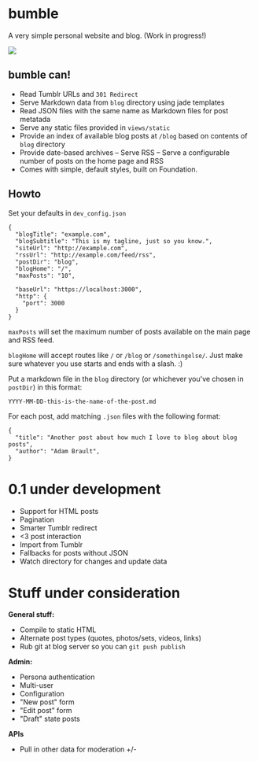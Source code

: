 bumble
======
A very simple personal website and blog. (Work in progress!)

![](http://f.cl.ly/items/2P210d0M2B0v3Z3q1R03/bumble.jpg)

## bumble can!

- Read Tumblr URLs and ``301 Redirect``
- Serve Markdown data from ``blog`` directory using jade templates
- Read JSON files with the same name as Markdown files for post metatada
- Serve any static files provided in ``views/static``
- Provide an index of available blog posts at ``/blog`` based on contents of ``blog`` directory
- Provide date-based archives
– Serve RSS
– Serve a configurable number of posts on the home page and RSS
- Comes with simple, default styles, built on Foundation.

## Howto
Set your defaults in ``dev_config.json``

```
{
  "blogTitle": "example.com",
  "blogSubtitle": "This is my tagline, just so you know.",
  "siteUrl": "http://example.com",
  "rssUrl": "http://example.com/feed/rss",
  "postDir": "blog",
  "blogHome": "/",
  "maxPosts": "10",

  "baseUrl": "https://localhost:3000",
  "http": {
    "port": 3000
  }
}
```

``maxPosts`` will set the maximum number of posts available on the main page and RSS feed.

``blogHome`` will accept routes like ``/`` or ``/blog`` or ``/somethingelse/``. Just make sure whatever you use starts and ends with a slash. :)

Put a markdown file in the ``blog`` directory (or whichever you've chosen in ``postDir``) in this format:

```
YYYY-MM-DD-this-is-the-name-of-the-post.md
```

For each post, add matching ``.json`` files with the following format:
```
{
  "title": "Another post about how much I love to blog about blog posts",
  "author": "Adam Brault",
}
```

# 0.1 under development

- Support for HTML posts
- Pagination
- Smarter Tumblr redirect
- <3 post interaction
- Import from Tumblr
- Fallbacks for posts without JSON
- Watch directory for changes and update data

# Stuff under consideration

__General stuff:__
- Compile to static HTML
- Alternate post types (quotes, photos/sets, videos, links)
- Rub git at blog server so you can ``git push publish``

__Admin:__
- Persona authentication
- Multi-user
- Configuration
- "New post" form
- "Edit post" form
- "Draft" state posts

__APIs__
- Pull in other data for moderation +/-
